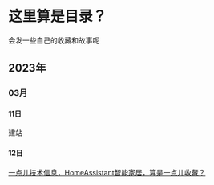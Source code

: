# 这里算是目录？

会发一些自己的收藏和故事呢

## 2023年
### 03月
#### 11日
建站
#### 12日
[一点儿技术信息，HomeAssistant智能家居，算是一点儿收藏？](/2023/03/12/Tech.md)